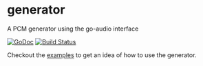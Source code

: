 # generator
A PCM generator using the go-audio interface

[![GoDoc](http://godoc.org/github.com/go-audio/generator?status.svg)](http://godoc.org/github.com/go-audio/generator)
[![Build Status](https://travis-ci.org/go-audio/generator.svg)](https://travis-ci.org/go-audio/generator)

Checkout the [examples](https://github.com/go-audio/generator/tree/master/examples) to get an idea of how to use the generator.
